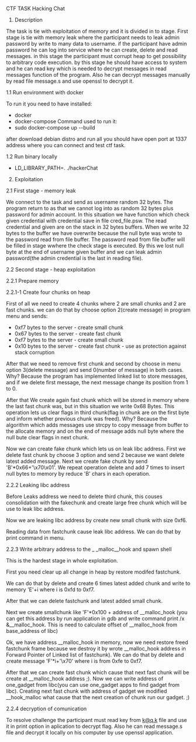 
CTF TASK Hacking Chat

1. Description

The task is tie with exploitation of memory and it is divided in to stage. First stage is tie with memory leak where the participant needs to leak admin password by write to many data to username. if the participant have admin password he can log into service where he can create, delete and read messages. in this stage the participant must corrupt heap to get possibility to arbitrary code execution. by this stage he should have access to system and he can read key which is needed to decrypt messages in read messages function of the program. Also he can decrypt messages manually by read file message.s and use openssl to decrypt it.

1.1 Run environment with docker

To run it you need to have installed:
- docker
- docker-compose
Command used to run it:
- sudo docker-compose up --build

after download debian distro and run all you should have open port at 1337 address where you can connect and test ctf task.

1.2 Run binary locally

- LD_LIBRARY_PATH=. ./hackerChat

2. Exploitation

2.1 First stage - memory leak

We connect to the task and send as username random 32 bytes. The program return to as that we cannot log into as random 32 bytes plus password for admin account. In this situation we have function which check given credential with credential save in file cred_file.psw. The read credential and given are on the stack in 32 bytes buffers. When we write 32 bytes to the buffer we have overwrite because the null byte was wrote to the password read from file buffer. The password read from file buffer will be filled in stage wwhere the check stage is executed. By this we lost null byte at the end of username given buffer and we can leak admin password(the admin credential is the last in reading file).

2.2 Second stage - heap exploitation

2.2.1 Prepare memory

2.2.1-1 Create four chunks on heap

First of all we need to create 4 chunks where 2 are small chunks and 2 are fast chunks.
we can do that by choose option 2(create message) in program menu and sends:
- 0xf7 bytes to the server - create small chunk
- 0x67 bytes to the server - create fast chunk
- 0xf7 bytes to the server - create small chunk
- 0x10 bytes to the server - create fast chunk - use as protection against stack corruption

After that we need to remove first chunk and second by choose in menu option 3(delete message) and send 0(number of message) in both cases. Why? Because the program has implemented linked list to store messages, and if we delete first message, the next message change its position from 1 to 0. 

After that We create again fast chunk which will be stored in memory where the last fast chunk was, but in this situation we write  0x68 Bytes. This operation lets us clear flags in third chunk(flag in chunk are on the first byte and inform whether previous chunk was freed). Why? Because the algorithm which adds messages use strcpy to copy message from buffer to the allocate memory and on the end of message adds null byte where the null bute clear flags in next chunk.

Now we can create fake chunk which lets us on leak libc address. First we delete fast chunk by choose 3 option and send 2 because we want delete latest added message. Next we create fake chunk by send 'B'*0x66+'\x70\x01'. We repeat operation delete and add 7 times to insert null bytes to memory by reduce 'B' chars in each operation.

2.2.2 Leaking libc address

Before Leaks address we need to delete third chunk, this couses consolidation with the fakechunk and create large free chunk which will be use to leak libc address.

Now we are leaking libc address by create new small chunk with size 0xf6.

Reading data from fastchunk cause leak libc address. We can do that by print command in menu. 

2.2.3 Write arbitrary address to the _ _malloc__hook and spawn shell

This is the hardest stage in whole exploitation.

First you need clear up all change in heap by restore modifed fastchunk.

We can do that by delete and create 6 times latest added chunk and write to memory 'E'+i where i is 0xfd to 0xf7.

After that we can delete fastchunk and latest added small chunk.

Next we create smallchunk like 'F'*0x100 + address of __malloc_hook (you can get this address by run application in gdb and write command print /x &__malloc_hook. This is need to calculate offset of __malloc_hook from base_address of libc)

Ok, we have address __malloc_hook in memory, now we need restore freed fastchunk frame because we destroy it by wrote __malloc_hook address in Forward Pointer of Linked list of fastchunk). We can do that by delete and create message 'F'*i+'\x70' where i is from 0xfe to 0xf7.

After that we can create fast chunk which cause that next fast chunk will be create at __malloc_hook address ;). Now we can write address of one_gadget from libc(you can use one_gadget apps to find gadget from libc). Creating next fast chunk with address of gadget we modified __hook_malloc what cause that the next creation of chunk run our gadget. ;)	

2.2.4 decryption of comunication

To resolve challenge the participant must read key from k@q.k file and use it in print option in aplication to decrypt flag. Also he can read message.s file and decrypt it locally on his computer by use openssl application.
